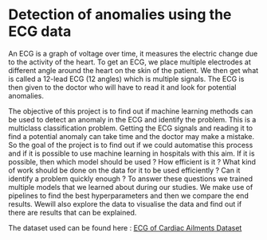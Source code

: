 # Detection of anomalies using the ECG data
An ECG is a graph of voltage over time, it measures the electric change due to the activity of the heart. To get an ECG, we place multiple electrodes at different angle around the heart on the skin of the patient. We then get what is called a 12-lead ECG (12 angles) which is multiple signals. The ECG is then given to the doctor who will have to read it and look for potential anomalies.

The objective of this project is to find out if machine learning methods can be used to detect an anomaly in the ECG and identify the problem. This is a multiclass classification problem. Getting the ECG signals and reading it to find a potential anomaly can take time and the doctor may make a mistake. So the goal of the project is to find out if we could automatise this process and if it is possible to use machine learning in hospitals with this aim. If it is possible, then which model should be used ? How efficient is it ? What kind of work should be done on the data for it to be used efficiently ? Can it identify a problem quickly enough ? To answer these questions we trained multiple models that we learned about during our studies. We make use of pipelines to find the best hyperparameters and then we compare the end results. Wewill also explore the data to visualise the data and find out if there are results that can be explained.

The dataset used can be found here : [ECG of Cardiac Ailments Dataset](https://www.kaggle.com/datasets/akki2703/ecg-of-cardiac-ailments-dataset)
